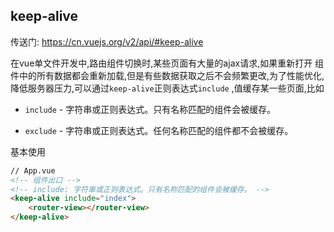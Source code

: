 ## keep-alive

传送门: https://cn.vuejs.org/v2/api/#keep-alive

在vue单文件开发中,路由组件切换时,某些页面有大量的ajax请求,如果重新打开 组件中的所有数据都会重新加载,但是有些数据获取之后不会频繁更改,为了性能优化,降低服务器压力,可以通过`keep-alive`正则表达式`include` ,值缓存某一些页面,比如

- `include` - 字符串或正则表达式。只有名称匹配的组件会被缓存。

- `exclude` - 字符串或正则表达式。任何名称匹配的组件都不会被缓存。

基本使用

```html
// App.vue
<!-- 组件出口 -->
<!-- include: 字符串或正则表达式。只有名称匹配的组件会被缓存。 -->
<keep-alive include="index">
	<router-view></router-view>
</keep-alive>
```


